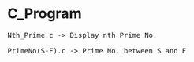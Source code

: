 # C_Program

<pre>
Nth_Prime.c -> Display nth Prime No.

PrimeNo(S-F).c -> Prime No. between S and F
<pre>
